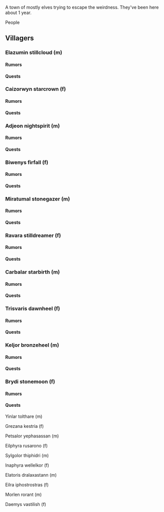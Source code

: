 A town of mostly elves trying to escape the weirdness. They've been here about 1 year.

People


## Villagers

### Elazumin stillcloud (m)
#### Rumors
#### Quests

### Caizorwyn starcrown (f)
#### Rumors
#### Quests

### Adjeon nightspirit (m)
#### Rumors
#### Quests

### Biwenys firfall (f)
#### Rumors
#### Quests

### Miratumal stonegazer (m)
#### Rumors
#### Quests

### Ravara stilldreamer (f)
#### Rumors
#### Quests

### Carbalar starbirth (m)
#### Rumors
#### Quests

### Trisvaris dawnheel (f)
#### Rumors
#### Quests

### Keljor bronzeheel (m)
#### Rumors
#### Quests

### Brydi stonemoon (f)
#### Rumors
#### Quests

Yinlar tolthare (m)

Grezana kestria (f)

Petsalor yephasassan (m)

Eilphyra rusarono (f)

Sylgolor thiphidri (m)

Inaphyra wellelkor (f)

Elatoris dralaxastann (m)

Eilra iphostrostras (f)

Morlen rorant (m)

Daemys vastilish (f)

